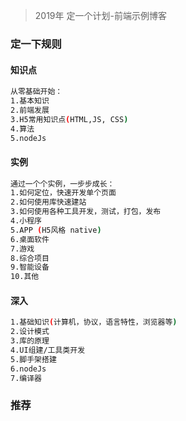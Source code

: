 
> 2019年 定一个计划-前端示例博客

### 定一下规则
#### 知识点
``` bash
从零基础开始：
1.基本知识
2.前端发展
3.H5常用知识点(HTML,JS, CSS)
4.算法
5.nodeJs
```
#### 实例
``` bash
通过一个个实例，一步步成长：
1.如何定位，快速开发单个页面
2.如何使用库快速建站
3.如何使用各种工具开发，测试，打包，发布
4.小程序
5.APP (H5风格 native)
6.桌面软件
7.游戏
8.综合项目
9.智能设备
10.其他
```

#### 深入
``` bash
1.基础知识(计算机，协议，语言特性，浏览器等)
2.设计模式
3.库的原理
4.UI组建/工具类开发
5.脚手架搭建
6.nodeJs
7.编译器
```

### 推荐



